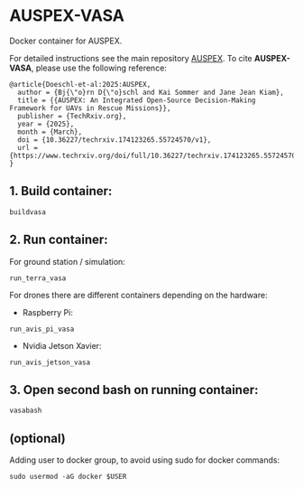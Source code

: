 # AUSPEX-VASA
Docker container for AUSPEX.

For detailed instructions see the main repository [AUSPEX](https://github.com/UniBwM-IFS-AILab/AUSPEX).
To cite **AUSPEX-VASA**, please use the following reference:
```
@article{Doeschl-et-al:2025:AUSPEX,
  author = {Bj{\"o}rn D{\"o}schl and Kai Sommer and Jane Jean Kiam},
  title = {{AUSPEX: An Integrated Open-Source Decision-Making Framework for UAVs in Rescue Missions}},
  publisher = {TechRxiv.org},
  year = {2025},
  month = {March},
  doi = {10.36227/techrxiv.174123265.55724570/v1},
  url = {https://www.techrxiv.org/doi/full/10.36227/techrxiv.174123265.55724570/v1}
}
```
## 1. Build container:
```
buildvasa
```

## 2. Run container:
For ground station / simulation:
```
run_terra_vasa
```
For drones there are different containers depending on the hardware:
* Raspberry Pi:
```
run_avis_pi_vasa
```
* Nvidia Jetson Xavier:
```
run_avis_jetson_vasa
```

## 3. Open second bash on running container:
```
vasabash
```

## (optional)
Adding user to docker group, to avoid using sudo for docker commands:
```
sudo usermod -aG docker $USER
```

